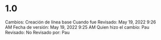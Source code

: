 # 1.0

Cambios: Creación de línea base
Cuando fue Revisado: May 19, 2022 9:26 AM
Fecha de  versión: May 19, 2022 9:25 AM
Quien hizo el cambio: Pau
Revisado: No
Revisado por: Pau